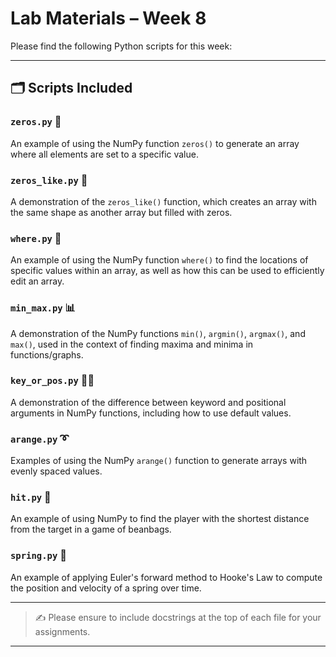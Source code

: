 # Lab Materials – Week 8

Please find the following Python scripts for this week:

---

## 🗂️ Scripts Included

### `zeros.py` 🏁  
An example of using the NumPy function `zeros()` to generate an array where all elements are set to a specific value.

### `zeros_like.py` 📝  
A demonstration of the `zeros_like()` function, which creates an array with the same shape as another array but filled with zeros.

### `where.py` 🧭  
An example of using the NumPy function `where()` to find the locations of specific values within an array, as well as how this can be used to efficiently edit an array.

### `min_max.py` 📊  
A demonstration of the NumPy functions `min()`, `argmin()`, `argmax()`, and `max()`, used in the context of finding maxima and minima in functions/graphs.

### `key_or_pos.py` 🔑📌  
A demonstration of the difference between keyword and positional arguments in NumPy functions, including how to use default values.

### `arange.py` ➰  
Examples of using the NumPy `arange()` function to generate arrays with evenly spaced values.

### `hit.py` 🏐  
An example of using NumPy to find the player with the shortest distance from the target in a game of beanbags.

### `spring.py` 🌱  
An example of applying Euler's forward method to Hooke's Law to compute the position and velocity of a spring over time.

---
  
> ✍️ Please ensure to include docstrings at the top of each file for your assignments.

---
